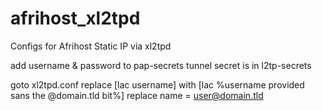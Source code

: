 afrihost_xl2tpd
===============

Configs for Afrihost Static IP via xl2tpd

add username & password to pap-secrets
tunnel secret is in l2tp-secrets

goto xl2tpd.conf
replace [lac username] with [lac %username provided sans the @domain.tld bit%]
replace name = user@domain.tld

